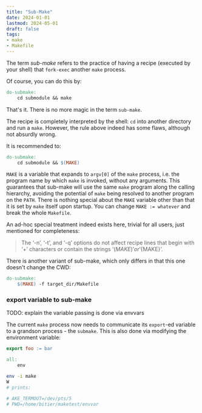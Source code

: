 ```yaml
---
title: "Sub-Make"
date: 2024-01-01
lastmod: 2024-05-01
draft: false
tags:
- make
- Makefile
---
```


The term *sub-make* refers to the practice of having a recipe (executed by your shell) that `fork-exec` another `make` process.

Of course, you can do this by:

```makefile
do-submake:
    cd submodule && make
```

That's it. There is no more magic in the term `sub-make`.

The recipe is completely interpreted by the shell: `cd` into another directory and run a `make`.
However, the rule above indeed has some flaws, although not absurdly wrong.

It is recommended to:

```makefile
do-submake:
    cd submodule && $(MAKE)
```

`MAKE` is a variable that expands to `argv[0]` of the `make` process, i.e. the program name by which `make` is invoked, without any arguments.
This guarantees that sub-make will use the same `make` program along the calling hierarchy, avoiding the potential of `make` being resolved to another 
program on the `PATH`. There is nothing special about the `MAKE` variable other than that it is set by `make` itself upon startup. You can change `MAKE := whatever` and break the whole `Makefile`.

An ad-hoc special treatment indeed exists here, trivial for all users, just mentioned for completeness:

> The ‘-n’, ‘-t’, and ‘-q’ options do not affect recipe lines that begin with ‘+’ characters or contain the strings ‘$(MAKE)’ or ‘${MAKE}’.

There is another variant of sub-make, which only differs in that this one doesn't change the CWD:

```makefile
do-submake:
    $(MAKE) -f target_dir/Makefile
```

### export variable to sub-make

TODO: explain the variable passing is done via envvars

The current `make` process now needs to communicate its `export`-ed variable to a grandson process - the `submake`.
This is also done via modifying the environment variable:

```makefile
export foo := bar

all:
    env
```

```sh
env -i make
W
# prints:

# AKE_TERMOUT=/dev/pts/5
# PWD=/home/bitier/maketest/envvar
